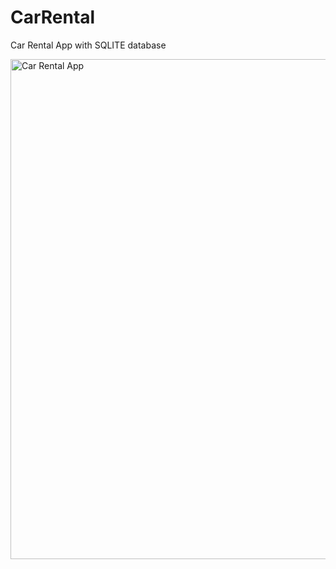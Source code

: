 # CarRental
Car Rental App with SQLITE database

<img src="https://github.com/whehdwns/CarRental/CarRental_img.PNG" width="700" height="800" title="Car Rental App">
